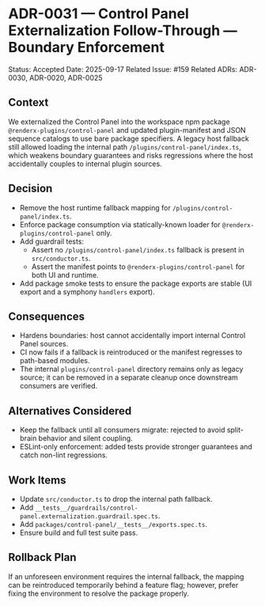 # ADR-0031 — Control Panel Externalization Follow-Through — Boundary Enforcement

Status: Accepted
Date: 2025-09-17
Related Issue: #159
Related ADRs: ADR-0030, ADR-0020, ADR-0025

## Context
We externalized the Control Panel into the workspace npm package `@renderx-plugins/control-panel` and updated plugin-manifest and JSON sequence catalogs to use bare package specifiers. A legacy host fallback still allowed loading the internal path `/plugins/control-panel/index.ts`, which weakens boundary guarantees and risks regressions where the host accidentally couples to internal plugin sources.

## Decision
- Remove the host runtime fallback mapping for `/plugins/control-panel/index.ts`.
- Enforce package consumption via statically-known loader for `@renderx-plugins/control-panel` only.
- Add guardrail tests:
  - Assert no `/plugins/control-panel/index.ts` fallback is present in `src/conductor.ts`.
  - Assert the manifest points to `@renderx-plugins/control-panel` for both UI and runtime.
- Add package smoke tests to ensure the package exports are stable (UI export and a symphony `handlers` export).

## Consequences
- Hardens boundaries: host cannot accidentally import internal Control Panel sources.
- CI now fails if a fallback is reintroduced or the manifest regresses to path-based modules.
- The internal `plugins/control-panel` directory remains only as legacy source; it can be removed in a separate cleanup once downstream consumers are verified.

## Alternatives Considered
- Keep the fallback until all consumers migrate: rejected to avoid split-brain behavior and silent coupling.
- ESLint-only enforcement: added tests provide stronger guarantees and catch non-lint regressions.

## Work Items
- Update `src/conductor.ts` to drop the internal path fallback.
- Add `__tests__/guardrails/control-panel.externalization.guardrail.spec.ts`.
- Add `packages/control-panel/__tests__/exports.spec.ts`.
- Ensure build and full test suite pass.

## Rollback Plan
If an unforeseen environment requires the internal fallback, the mapping can be reintroduced temporarily behind a feature flag; however, prefer fixing the environment to resolve the package properly.

